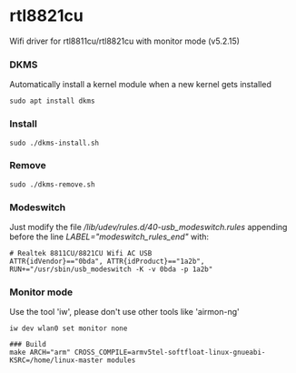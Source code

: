 # rtl8821cu
Wifi driver for rtl8811cu/rtl8821cu with monitor mode (v5.2.15)

### DKMS
Automatically install a kernel module when a new kernel gets installed
```
sudo apt install dkms
```
### Install
```
sudo ./dkms-install.sh
```
### Remove
```
sudo ./dkms-remove.sh
```
### Modeswitch
Just modify the file */lib/udev/rules.d/40-usb_modeswitch.rules* appending before the line *LABEL="modeswitch_rules_end"* with:
```
# Realtek 8811CU/8821CU Wifi AC USB
ATTR{idVendor}=="0bda", ATTR{idProduct}=="1a2b", RUN+="/usr/sbin/usb_modeswitch -K -v 0bda -p 1a2b"
```
### Monitor mode
Use the tool 'iw', please don't use other tools like 'airmon-ng'
```make ARCH="arm" CROSS_COMPILE=armv5tel-softfloat-linux-gnueabi- KSRC=/home/linux-master modules
iw dev wlan0 set monitor none

### Build
make ARCH="arm" CROSS_COMPILE=armv5tel-softfloat-linux-gnueabi- KSRC=/home/linux-master modules
```

